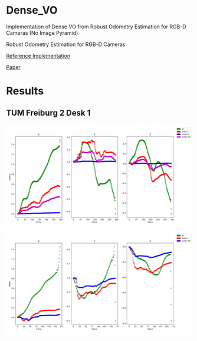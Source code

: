 # Dense_VO
Implementation of Dense VO from Robust Odometry Estimation for RGB-D Cameras (No Image Pyramid)

Robust Odometry Estimation for RGB-D Cameras


[Reference Implementation](https://github.com/tum-vision/dvo_slam)

[Paper](https://ieeexplore.ieee.org/document/6631104/)

# Results 
## TUM Freiburg 2 Desk 1
![results_b1](f2d1_b1_filter.png)
![results_b2](f2d1_b2_filter.png)

